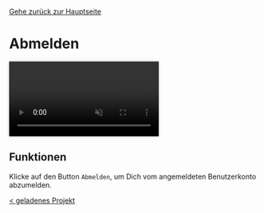 [Gehe zurück zur Hauptseite](index.html)

# Abmelden

<video controls autoplay muted loop style="max-width: 100%; box-shadow: 0 0 5px rgba(0, 0, 0, 0.3);">
<source src="./videos/03_logout.mp4" type="video/mp4">
Your browser does not support the video tag.
</video>

<p></p>

## Funktionen

Klicke auf den Button `Abmelden`, um Dich vom angemeldeten Benutzerkonto abzumelden.


<div style="text-align: left; float: left;"><a href="current_project.html">< geladenes Projekt</a></div>
